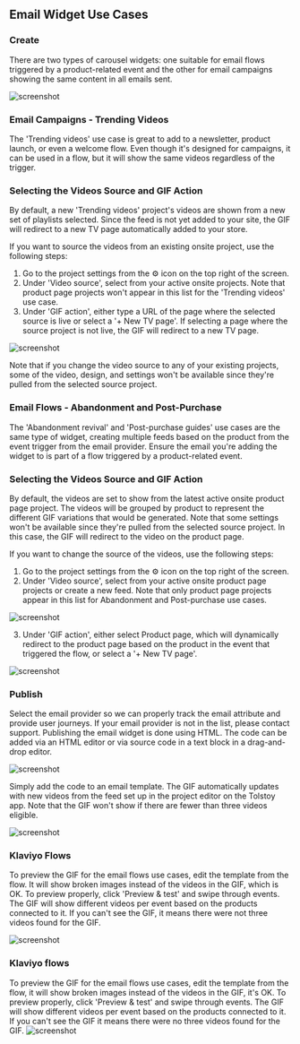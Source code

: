 ## Email Widget Use Cases

### Create

There are two types of carousel widgets: one suitable for email flows triggered by a product-related event and the other for email campaigns showing the same content in all emails sent.

![screenshot](https://downloads.intercomcdn.com/i/o/1031051204/dcbc59231ee2b1cd5062457d/image.png)

### Email Campaigns - Trending Videos

The 'Trending videos' use case is great to add to a newsletter, product launch, or even a welcome flow. Even though it's designed for campaigns, it can be used in a flow, but it will show the same videos regardless of the trigger.

### Selecting the Videos Source and GIF Action

By default, a new 'Trending videos' project's videos are shown from a new set of playlists selected. Since the feed is not yet added to your site, the GIF will redirect to a new TV page automatically added to your store.

If you want to source the videos from an existing onsite project, use the following steps:

1. Go to the project settings from the ⚙️ icon on the top right of the screen.
2. Under 'Video source', select from your active onsite projects. Note that product page projects won't appear in this list for the 'Trending videos' use case.
3. Under 'GIF action', either type a URL of the page where the selected source is live or select a '+ New TV page'. If selecting a page where the source project is not live, the GIF will redirect to a new TV page.

![screenshot](https://downloads.intercomcdn.com/i/o/1031102738/9f9ddb62ae68d06f07e2434c/image.png)

Note that if you change the video source to any of your existing projects, some of the video, design, and settings won't be available since they're pulled from the selected source project.

### Email Flows - Abandonment and Post-Purchase

The 'Abandonment revival' and 'Post-purchase guides' use cases are the same type of widget, creating multiple feeds based on the product from the event trigger from the email provider. Ensure the email you're adding the widget to is part of a flow triggered by a product-related event.

### Selecting the Videos Source and GIF Action

By default, the videos are set to show from the latest active onsite product page project. The videos will be grouped by product to represent the different GIF variations that would be generated. Note that some settings won't be available since they're pulled from the selected source project. In this case, the GIF will redirect to the video on the product page.

If you want to change the source of the videos, use the following steps:

1. Go to the project settings from the ⚙️ icon on the top right of the screen.
2. Under 'Video source', select from your active onsite product page projects or create a new feed. Note that only product page projects appear in this list for Abandonment and Post-purchase use cases.

![screenshot](https://downloads.intercomcdn.com/i/o/1031136618/091f6af096b1405666ac8203/image.png)

3. Under 'GIF action', either select Product page, which will dynamically redirect to the product page based on the product in the event that triggered the flow, or select a '+ New TV page'.

![screenshot](https://downloads.intercomcdn.com/i/o/1031138255/5e9072ecbef18840de2ad4b7/image.png)

### Publish

Select the email provider so we can properly track the email attribute and provide user journeys. If your email provider is not in the list, please contact support. Publishing the email widget is done using HTML. The code can be added via an HTML editor or via source code in a text block in a drag-and-drop editor.

![screenshot](https://downloads.intercomcdn.com/i/o/1031159408/5d73d706842f16d978fe35df/image.png)

Simply add the code to an email template. The GIF automatically updates with new videos from the feed set up in the project editor on the Tolstoy app. Note that the GIF won't show if there are fewer than three videos eligible.

![screenshot](https://downloads.intercomcdn.com/i/o/1031171244/6e797ce8defed340459a687b/image.png)

### Klaviyo Flows

To preview the GIF for the email flows use cases, edit the template from the flow. It will show broken images instead of the videos in the GIF, which is OK. To preview properly, click 'Preview & test' and swipe through events. The GIF will show different videos per event based on the products connected to it. If you can't see the GIF, it means there were not three videos found for the GIF.

![screenshot](https://downloads.intercomcdn.com/i/o/1031220777/626f2f7194b911390a61c857/image.png)
### Klaviyo flows

To preview the GIF for the email flows use cases, edit the template from the flow, it will show broken images instead of the videos in the GIF, it's OK. To preview properly, click 'Preview & test' and swipe through events. The GIF will show different videos per event based on the products connected to it. If you can't see the GIF it means there were no three videos found for the GIF. 
![screenshot](https://downloads.intercomcdn.com/i/o/1031220777/626f2f7194b911390a61c857/image.png)
